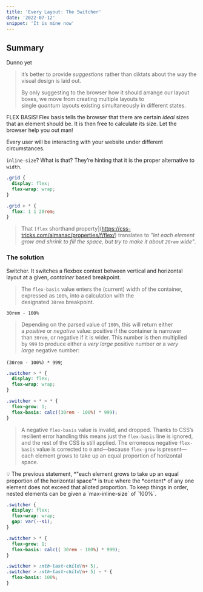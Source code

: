 ```yaml
---
title: 'Every Layout: The Switcher'
date: '2022-07-12'
snippet: 'It is mine now'
---
```


## Summary

Dunno yet

> it’s better to provide *suggestions* rather than diktats about the way the visual design is laid out.
>
> By only suggesting to the browser how it should arrange our layout boxes, we move from creating multiple layouts to single *quantum* layouts existing simultaneously in different states.
>

FLEX BASIS! Flex basis tells the browser that there are certain *ideal* sizes that an element should be. It is then free to calculate its size. Let the browser help you out man!

Every user will be interacting with your website under different circumstances.

`inline-size`? What is that? They’re hinting that it is the proper alternative to `width`.

```css
.grid {
  display: flex;
  flex-wrap: wrap;
}

.grid > * {
  flex: 1 1 20rem;
}
```

> That `[flex` shorthand property](https://css-tricks.com/almanac/properties/f/flex/) translates to *"let each element grow and shrink to fill the space, but try to make it about `20rem` wide"*.
> 

### The solution

Switcher. It switches a flexbox context between vertical and horizontal layout at a given, *container* based breakpoint.

> The `flex-basis` value enters the (current) width of the container, expressed as `100%`, into a calculation with the designated `30rem` breakpoint.
> 

`30rem - 100%`

> Depending on the parsed value of `100%`, this will return either a *positive* or *negative* value: positive if the container is narrower than `30rem`, or negative if it is wider. This number is then multiplied by `999` to produce either a *very large* positive number or a *very large* negative number:
>

`(30rem - 100%) * 999`;

```css
.switcher > * {
  display: flex;
  flex-wrap: wrap;
}

.switcher > * > * {
  flex-grow: 1;
  flex-basis: calc((30rem - 100%) * 999);
}
```

> A negative `flex-basis` value is invalid, and dropped. Thanks to CSS’s resilient error handling this means just the `flex-basis` line is ignored, and the rest of the CSS is still applied. The erroneous negative `flex-basis` value is corrected to `0` and—because `flex-grow` is present—each element grows to take up an equal proportion of horizontal space.
> 

<aside>
💡 The previous statement, *"each element grows to take up an equal proportion of the horizontal space"* is true where the *content* of any one element does not exceed that alloted proportion. To keep things in order, nested elements can be given a `max-inline-size` of `100%`.

</aside>

```css
.switcher {
  display: flex;
  flex-wrap: wrap;
  gap: var(--s1);
}

.switcher > * {
  flex-grow: 1;
  flex-basis: calc(( 30rem - 100%) * 999);
}

.switcher > :nth-last-child(n+ 5),
.switcher > :nth-last-child(n+ 5) ~ * {
  flex-basis: 100%;
}
```
